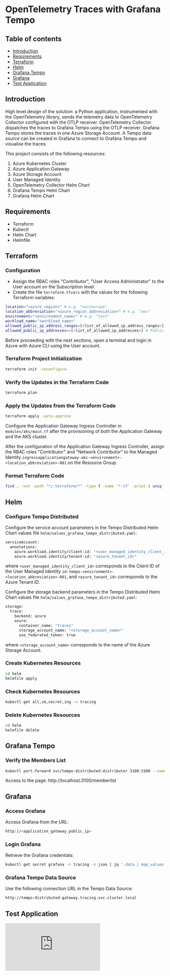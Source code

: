 # OpenTelemetry Traces with Grafana Tempo

## Table of contents

* [Introduction](#introduction)
* [Requirements](#requirements)
* [Terraform](#terraform)
* [Helm](#helm)
* [Grafana Tempo](#grafana-tempo)
* [Grafana](#grafana)
* [Test Application](#test-application)

## Introduction

High level design of the solution: a Python application, instrumented with the OpenTelemetry library, sends the telemetry data to OpenTelemetry Collector configured with the OTLP receiver. OpenTelemetry Collector dispatches the traces to Grafana Tempo using the OTLP receiver. Grafana Tempo stores the traces in one Azure Storage Account. A Tempo data source can be created in Grafana to connect to Grafana Tempo and visualise the traces.

This project consists of the following resources:

1. Azure Kubernetes Cluster
2. Azure Application Gateway
3. Azure Storage Account
4. User Managed Identity
5. OpenTelemetry Collector Helm Chart
6. Grafana Tempo Helm Chart
7. Grafana Helm Chart

## Requirements

- Terraform
- Kubectl
- Helm Chart
- Helmfile

## Terraform

### Configuration

- Assign the RBAC roles "Contributor", "User Access Administrator" to the User account on the Subscription level.
- Create the file `terraform.tfvars` with the values for the following Terraform variables:

```sh
location="<azure_region>" # e.g. "westeurope"
location_abbreviation="<azure_region_abbreviation>" # e.g. "weu"
environment="<environment_name>" # e.g. "test"
workload_name="<workload_name>"
allowed_public_ip_address_ranges=[<list_of_allowed_ip_address_ranges>] # Public IP Address ranges allowed to access the Azure resources e.g. "1.2.3.4/32"
allowed_public_ip_addresses=<[<list_of_allowed_ip_addresses>] # Public IP Addresses allowed to access the Azure resources  e.g. "1.2.3.4"
```

Before proceeding with the next sections, open a terminal and login in Azure with Azure CLI using the User account.

### Terraform Project Initialization

```sh
terraform init -reconfigure
```

### Verify the Updates in the Terraform Code

```sh
terraform plan
```

### Apply the Updates from the Terraform Code

```sh
terraform apply -auto-approve
```

Configure the Application Gateway Ingress Controller in `modules/aks/main.tf` after the provisioning of both the Application Gateway and the AKS cluster.

After the configuration of the Application Gateway Ingress Controller, assign the RBAC roles "Contributor" and "Network Contributor" 
to the Managed Identity `ingressapplicationgateway-aks-<environment>-<location_abbreviation>-001` on the Resource Group.

### Format Terraform Code

```sh
find . -not -path "*/.terraform/*" -type f -name '*.tf' -print | uniq | xargs -n1 terraform fmt
```

## Helm

### Configure Tempo Distributed

Configure the service account parameters in the Tempo Distributed Helm Chart values file `helm/values_grafana_tempo_distributed.yaml`:

```sh
serviceAccount:
  annotations:
    azure.workload.identity/client-id: "<user_managed_identity_client_id>"
    azure.workload.identity/tenant-id: "<azure_tenant_id>"
```

where `<user_managed_identity_client_id>` corresponds to the Client ID of the User Managed Identity `id-tempo-<environment>-<location_abbreviation>-001`, 
and `<azure_tenant_id>` corresponds to the Azure Tenant ID.

Configure the storage backend parameters in the Tempo Distributed Helm Chart values file `helm/values_grafana_tempo_distributed.yaml`:

```sh
storage:
  trace:
    backend: azure
    azure:
      container_name: "traces"
      storage_account_name: "<storage_account_name>"
      use_federated_token: true
```

where `<storage_account_name>` corresponds to the name of the Azure Storage Account.

### Create Kubernetes Resources

```sh
cd helm
helmfile apply
```

### Check Kubernetes Resources

```sh
kubectl get all,cm,secret,ing -n tracing
```

### Delete Kubernetes Resources

```sh
cd helm
helmfile delete
```

## Grafana Tempo

### Verify the Members List

```sh
kubectl port-forward svc/tempo-distributed-distributor 3100:3100 --namespace tracing
```

Access to the page: http://localhost:3100/memberlist

## Grafana

### Access Grafana

Access Grafana from the URL:

```sh
http://<application_gateway_public_ip>
```

### Login Grafana

Retrieve the Grafana credentials:

```sh
kubectl get secret grafana -n tracing -o json | jq '.data | map_values(@base64d)'
```

### Grafana Tempo Data Source

Use the following connection URL in the Tempo Data Source:

```sh
http://tempo-distributed-gateway.tracing.svc.cluster.local
```

## Test Application

![test-application/README.md](https://github.com/sitMCella/opentelemetry-traces-grafana-tempo/test-application/README.md)
